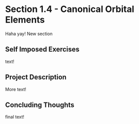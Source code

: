 # Section 1.4 - Canonical Orbital Elements
Haha yay! New section

## Self Imposed Exercises
text!

## Project Description
More text!

## Concluding Thoughts
final text!
